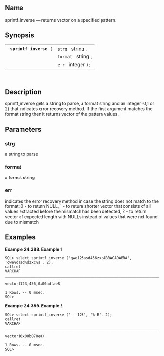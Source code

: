 <div>

<div>

</div>

<div>

## Name

sprintf_inverse — returns vector on a specified pattern.

</div>

<div>

## Synopsis

<div>

|                              |                     |
|------------------------------|---------------------|
| ` `**`sprintf_inverse`**` (` | `strg ` string ,    |
|                              | `format ` string ,  |
|                              | `err ` integer `)`; |

<div>

 

</div>

</div>

</div>

<div>

## Description

sprintf_inverse gets a string to parse, a format string and an integer
(0,1 or 2) that indicates error recovery method. If the first argument
matches the format string then it returns vector of the pattern values.

</div>

<div>

## Parameters

<div>

### strg

a string to parse

</div>

<div>

### format

a format string

</div>

<div>

### err

indicates the error recovery method in case the string does not match to
the format: 0 - to return NULL, 1 - to return shorter vector that
consists of all values extracted before the mismatch has been detected,
2 - to return vector of expected length with NULLs instead of values
that were not found due to mismatch

</div>

</div>

<div>

## Examples

<div>

**Example 24.388. Example 1**

<div>

``` screen
SQL> select sprintf_inverse ('qwe123asd456zxcABRACADABRA', 'qwe%dasd%dzxc%s', 2);
callret
VARCHAR
_______________________________________________________________________________

vector(123,456,0x00adfae8)

1 Rows. -- 0 msec.
SQL>
```

</div>

</div>

  

<div>

**Example 24.389. Example 2**

<div>

``` screen
SQL> select sprintf_inverse ('---123', '%-R', 2);
callret
VARCHAR
_______________________________________________________________________________

vector(0x00b070e8)

1 Rows. -- 0 msec.
SQL>
```

</div>

</div>

  

</div>

</div>
